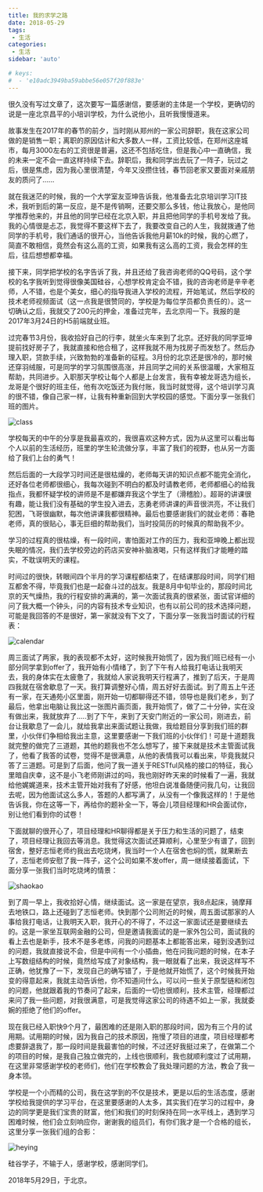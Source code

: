 ```yaml
---
title: 我的求学之路
date: 2018-05-29
tags:
 - 生活
categories: 
 - 生活
sidebar: 'auto'

# keys:
#  - 'e10adc3949ba59abbe56e057f20f883e'
---
```


很久没有写过文章了，这次要写一篇感谢信，要感谢的主体是一个学校，更确切的说是一座北京昌平的小培训学校，为什么说他小，且听我慢慢道来。  


故事发生在2017年的春节的前夕，当时刚从郑州的一家公司辞职，我在这家公司做的是销售一职；离职的原因估计和大多数人一样，工资比较低，在郑州这座城市，每月3000左右的工资很是普遍，这还不包括吃住，但是我心中一直确信，我的未来一定不会一直这样持续下去。辞职后，我和同学出去玩了一阵子，玩过之后，很是焦虑，因为我心里很清楚，今年又没攒住钱，春节回老家又要面对亲戚朋友的质问了......


就在我迷茫的时候，我的一个大学室友亚坤告诉我，他准备去北京培训学习IT技术，我听到后的第一反应，是不是传销啊，还要交那么多钱，他让我放心，是他同学推荐他来的，并且他的同学已经在北京入职，并且把他同学的手机号发给了我。我的心情很是忐忑，我觉得不要这样下去了，我要改变自己的人生，我就拨通了他同学的手机号，我们通话的很开心，当他告诉我他月薪10k的时候，我的心燃了，简直不敢相信，竟然会有这么高的工资，如果我有这么高的工资，我会怎样的生后，往后想想都幸福。


接下来，同学把学校的名字告诉了我，并且还给了我咨询老师的QQ号码，这个学校的名字我听到觉得很像美国硅谷，心想学校肯定会不错，我的咨询老师是辛辛老师，人不错，也是个美女，细心的指导我进入学校的流程，开始笔试，然后学校的技术老师视频面试（这一点我是很赞同的，学校是为每位学员都负责任的）。这一切确认之后，我就交了200元的押金，准备过完年，去北京闯一下。我报的是2017年3月24日的H5前端就业班。


过完春节3月份，我收拾好自己的行李，就坐火车来到了北京。还好我的同学亚坤提前找好房子了，我就直接和他合租了，这样我就不用为找房子而发愁了。然后办理入职，贷款手续，兴致勃勃的准备新的征程。3月份的北京还是很冷的，那时候还穿羽绒服，可是同学的学习氛围很高涨，并且同学之间的关系很温暖，大家相互帮助，共同进步。入职那天学校让每个人都是上台发言，我有幸被龙哥选为组长，龙哥是个很好的班主任，他有次吃饭还为我付账，我当时就觉得，这个培训学习真的很不错，像自己家一样，让我有种重新回到大学校园的感觉。下面分享一张我们班的图片。

![class](/atguigu/classing.jpg)

学校每天的中午的分享是我最喜欢的，我很喜欢这种方式，因为从这里可以看出每个人以前的生活经历，班里的学生轮流做分享，丰富了我们的视野，也从另一方面给了我们上台的勇气！

然后后面的一大段学习时间还是很枯燥的，老师每天讲的知识点都不能完全消化，还好各位老师都很细心，我每次碰到不明白的都及时请教老师，老师都细心的给我指点，我都怀疑学校的讲师是不是都嫌弃我这个学生了（滑稽脸）。超哥的讲课很有趣，能让我们没有基础的学生投入进去，志勇老师讲课的声音很洪亮，不让我们犯困，飞哥很幽默，每次他讲课我都很精神。最后也要感谢我们的就业老师：春艳老师，真的很贴心，事无巨细的帮助我们，当时投简历的时候真的帮助我不少。


学习的过程真的很枯燥，有一段时间，害怕面对工作的压力，我和亚坤晚上都出现失眠的情况，我们去学校旁边的药店买安神补脑液喝，只有这样我们才能睡的踏实，不耽误明天的课程。

时间过的很快，转眼间四个半月的学习课程都结束了，在结课那段时间，同学们相互都舍不得，毕竟我们也是一起奋斗过的战友。我是8月中旬毕业的，那段时间北京的天气燥热，我的行程安排的满满的，第一次面试我真的很紧张，面试官详细的问了我大概一个钟头，问的内容有技术专业知识，也有以前公司的技术选择问题，可能是我回答的不是很好，第一家就没有下文了，下面分享一张我当时面试的行程表：

![calendar](/atguigu/calendar.jpeg)



周三面试了两家，我的表现都不太好，这时候我开始慌了，因为我们班已经有一小部分同学拿到offer了，我开始有小情绪了，到了下午有人给我打电话让我明天去，我的身体实在太疲惫了，我就给人家说我明天行程满了，推到了后天，于是周四我就在宿舍歇息了一天。我打算调整好心情，周五好好去面试。到了周五上午还有一家，在天通苑小区里面，刚开始一切都聊得还不错，领导也是我们老乡，到了最后，他拿出电脑让我比这一张图片画页面，我开始慌了，做了二十分钟，实在没有做出来，我就放弃了.....到了下午，来到了天安门附近的一家公司，刚进去，前台让我歇息了一会儿，就给我拿出来面试题让我做，我给题目分享到我们班的群里，小伙伴们争相给我出主意，这里要感谢一下我们班的小伙伴们！可是十道题我就完整的做完了三道题，其他的题我也不怎么想写了，接下来就是技术主管面试我了，他看了我答的试卷，觉得不是很满意，从他的表情我可以看出来，毕竟我就只答了三道题。可是到了后面，他问了我一道关于RESTful风格的接口的特征，我心里暗自庆幸，这不是小飞老师刚讲过的吗，我也刚好昨天来的时候看了一遍，我就给他娓娓道来，技术主管开始对我有了好感，他坦白说准备随便问我几句，让我回去呢，因为他面试这么多人，答题的人都写满了，从没有一个像我这样的！于是他告诉我，你在这等一下，再给你的题补全一下，等会儿项目经理和HR会面试你，别让他们看到你的试卷！

下面就聊的很开心了，项目经理和HR聊得都是关于压力和生活的问题了，结束了，项目经理让我回去等消息。我觉得这次面试还算顺利，心里至少有谱了，回到宿舍，整好志恒老师约我出去吃烧烤，我当时一个人在宿舍也焖的慌，就果断去了，志恒老师安慰了我一阵子，这个公司如果不发offer，周一继续接着面试，下面分享一张我们当时吃烧烤的情景：

![shaokao](/atguigu/shaokao.jpg)

到了周一早上，我收拾好心情，继续面试。这一家是在望京，我8点起床，骑摩拜去地铁口，路上还碰到了志恒老师。快到那个公司附近的时候，周五面试那家的人事给我打电话，让我明天入职，我开心的不得了，不过这一家面试还是要继续去的。这是一家坐互联网金融的公司，但是邀请我面试的是一家外包公司，面试我的看上去也是新手，技术不是多老练，问我的问题基本上都能答出来，碰到没遇到过的问题，我就直接说不会，但是中间有一个小插曲，他在问我问题的时候，在本子上写数组结构的时候，竟然给写成了对象结构，我一眼就看了出来，我说这样写不正确，他犹豫了一下，发现自己的确写错了，于是他就开始慌了，这个时候我开始变的得意起来，我就主动告诉他，你不知道问什么，可以问一些关于原型链和闭包的问题，他就跟着我的节奏问了起来，后面的一切也很顺利，技术主管，经理都过来问了我一些问题，对我很满意，可是我觉得这家公司的待遇不如上一家，我就委婉的拒绝了他们的offer。

现在我已经入职快9个月了，最困难的还是刚入职的那段时间，因为有三个月的试用期。试用期的时候，因为我自己的技术原因，拖慢了项目的进度，项目经理都考虑要辞退我了，那一段时间是我最害怕的时候，不过还好我挺过来了，在做第二个的项目的时候，是我自己独立做完的，上线也很顺利，我也就顺利度过了试用期，在这里非常感谢学校的老师们，他们在学校教会了我处理问题的方法，教会了我一身本领。

学校是一个小而精的公司，我在这学到的不仅是技术，更是以后的生活态度，感谢学校给我提供的学习平台，在这里要感谢的人太多，其实我们在学习的过程中，身边的同学更是我们宝贵的财富，他们和我们的时刻保持在同一水平线上，遇到学习困难时候，他们会立刻响应你，谢谢我的组员们，有你们我才是一个合格的组长，这里分享一张我们组的合影：

![heying](/atguigu/heying.jpg)

硅谷学子，不输于人，感谢学校，感谢同学们。    						

2018年5月29日，于北京。